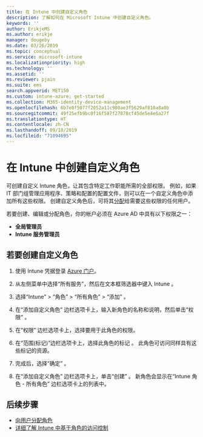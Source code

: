 ```yaml
---
title: 在 Intune 中创建自定义角色
description: 了解如何在 Microsoft Intune 中创建自定义角色。
keywords: ''
author: ErikjeMS
ms.author: erikje
manager: dougeby
ms.date: 03/26/2019
ms.topic: conceptual
ms.service: microsoft-intune
ms.localizationpriority: high
ms.technology: ''
ms.assetid: ''
ms.reviewer: pjain
ms.suite: ems
search.appverid: MET150
ms.custom: intune-azure; get-started
ms.collection: M365-identity-device-management
ms.openlocfilehash: 6b7e8f5077f2052a11c980ae3f5629af810a8a0b
ms.sourcegitcommit: 49f25efb9bc0f16f587f27878cf45de5e4e6a27f
ms.translationtype: HT
ms.contentlocale: zh-CN
ms.lasthandoff: 09/18/2019
ms.locfileid: "71094695"
---
```

# <a name="create-a-custom-role-in-intune"></a>在 Intune 中创建自定义角色

可创建自定义 Intune 角色，让其包含特定工作职能所需的全部权限。 例如，如果 IT 部门组管理应用程序、策略和配置的配置文件，则可以在一个自定义角色中添加所有这些权限。 创建自定义角色后，可将其[分配](assign-role.md)给需要这些权限的任何用户。

若要创建、编辑或分配角色，你的帐户必须在 Azure AD 中具有以下权限之一：
- **全局管理员**
- **Intune 服务管理员**

## <a name="to-create-a-custom-role"></a>若要创建自定义角色

1. 使用 Intune 凭据登录 [Azure 门户](https://portal.azure.com)。

2. 从左侧菜单中选择“所有服务”，然后在文本框筛选器中键入 Intune   。

3. 选择“Intune”   > “角色”   > “所有角色”   > “添加”  。

4. 在“添加自定义角色”  边栏选项卡上，输入新角色的名称和说明，然后单击“权限”  。

5. 在“权限”  边栏选项卡上，选择要用于此角色的权限。

6. 在“范围(标记)”边栏选项卡上，选择此角色的标记  。 此角色可访问同样具有这些标记的资源。

7. 完成后，选择“确定”  。

8. 在“添加自定义角色”  边栏选项卡上，单击“创建”  。 新角色会显示在“Intune 角色 - 所有角色”  边栏选项卡上的列表中。

## <a name="next-steps"></a>后续步骤
- [向用户分配角色](assign-role.md)
- [详细了解 Intune 中基于角色的访问控制](role-based-access-control.md)

